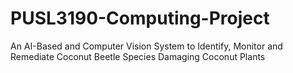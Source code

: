 # PUSL3190-Computing-Project
An AI-Based and Computer Vision System to Identify, Monitor and Remediate Coconut Beetle Species Damaging Coconut Plants
